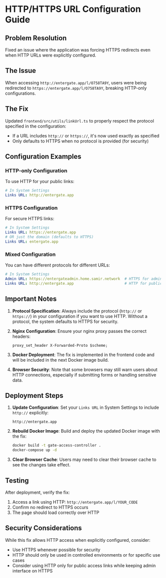 # HTTP/HTTPS URL Configuration Guide

## Problem Resolution

Fixed an issue where the application was forcing HTTPS redirects even when HTTP URLs were explicitly configured.

## The Issue

When accessing `http://entergate.app/l/O758TA9Y`, users were being redirected to `https://entergate.app/l/O758TA9Y`, breaking HTTP-only configurations.

## The Fix

Updated `frontend/src/utils/linkUrl.ts` to properly respect the protocol specified in the configuration:
- If a URL includes `http://` or `https://`, it's now used exactly as specified
- Only defaults to HTTPS when no protocol is provided (for security)

## Configuration Examples

### HTTP-only Configuration
To use HTTP for your public links:
```yaml
# In System Settings
Links URL: http://entergate.app
```

### HTTPS Configuration
For secure HTTPS links:
```yaml
# In System Settings
Links URL: https://entergate.app
# OR just the domain (defaults to HTTPS)
Links URL: entergate.app
```

### Mixed Configuration
You can have different protocols for different URLs:
```yaml
# In System Settings
Admin URL: https://entergateadmin.home.samir.network  # HTTPS for admin
Links URL: http://entergate.app                       # HTTP for public links
```

## Important Notes

1. **Protocol Specification**: Always include the protocol (`http://` or `https://`) in your configuration if you want to use HTTP. Without a protocol, the system defaults to HTTPS for security.

2. **Nginx Configuration**: Ensure your nginx proxy passes the correct headers:
   ```nginx
   proxy_set_header X-Forwarded-Proto $scheme;
   ```

3. **Docker Deployment**: The fix is implemented in the frontend code and will be included in the next Docker image build.

4. **Browser Security**: Note that some browsers may still warn users about HTTP connections, especially if submitting forms or handling sensitive data.

## Deployment Steps

1. **Update Configuration**: Set your `Links URL` in System Settings to include `http://` explicitly:
   ```
   http://entergate.app
   ```

2. **Rebuild Docker Image**: Build and deploy the updated Docker image with the fix:
   ```bash
   docker build -t gate-access-controller .
   docker-compose up -d
   ```

3. **Clear Browser Cache**: Users may need to clear their browser cache to see the changes take effect.

## Testing

After deployment, verify the fix:
1. Access a link using HTTP: `http://entergate.app/l/YOUR_CODE`
2. Confirm no redirect to HTTPS occurs
3. The page should load correctly over HTTP

## Security Considerations

While this fix allows HTTP access when explicitly configured, consider:
- Use HTTPS whenever possible for security
- HTTP should only be used in controlled environments or for specific use cases
- Consider using HTTP only for public access links while keeping admin interface on HTTPS
